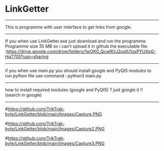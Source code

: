 # LinkGetter
________________________________________________________________________________
This is programme with user interface to get links from google.
_______________________________________________________________________________
If you when use LinkGetter.exe just download and run the programme.
Programme size 35 MB so i can't upload it in github
the executable file :https://drive.google.com/drive/folders/1wOK0_QcwROJ2uidU1oxPYUXpG-Hq7705?usp=sharing
_______________________
if you when use main.py you should install google and PyQt5 modules 
to run python file use command : 
python3 main.py
________________________________________________________________________________
how to install required modules (google and PyQt5) ?
just google it !! (search in google)
_________________________________________________________________________________
#https://github.com/TrikTrak-byte/LinkGetter/blob/main/Images/Capture.PNG

#https://github.com/TrikTrak-byte/LinkGetter/blob/main/Images/Capture2.PNG

#https://github.com/TrikTrak-byte/LinkGetter/blob/main/Images/Capture3.PNG
